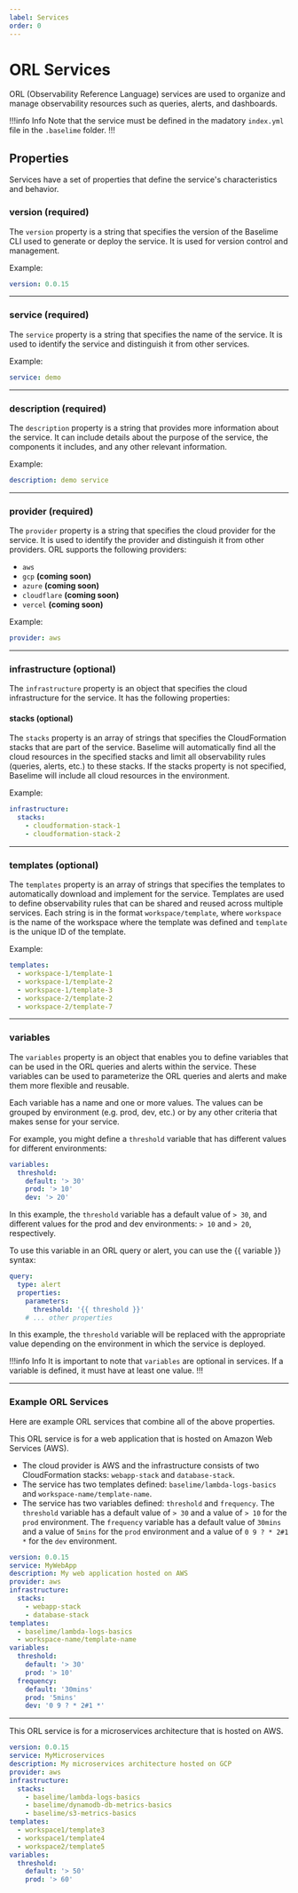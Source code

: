 ```yaml
---
label: Services
order: 0
---
```


# ORL Services

ORL (Observability Reference Language) services are used to organize and manage observability resources such as queries, alerts, and dashboards.

!!!info Info
Note that the service must be defined in the madatory `index.yml` file in the `.baselime` folder.
!!!

## Properties

Services have a set of properties that define the service's characteristics and behavior.

### version (required)

The `version` property is a string that specifies the version of the Baselime CLI used to generate or deploy the service. It is used for version control and management.

Example: 

```yaml # :icon-code: .baselime/index.yml
version: 0.0.15
```

---

### service (required)

The `service` property is a string that specifies the name of the service. It is used to identify the service and distinguish it from other services.

Example: 

```yaml # :icon-code: .baselime/index.yml
service: demo
```

---

### description (required)

The `description` property is a string that provides more information about the service. It can include details about the purpose of the service, the components it includes, and any other relevant information.

Example: 

```yaml # :icon-code: .baselime/index.yml
description: demo service
```

---

### provider (required)

The `provider` property is a string that specifies the cloud provider for the service. It is used to identify the provider and distinguish it from other providers. ORL supports the following providers:

- `aws`
- `gcp` **(coming soon)**
- `azure` **(coming soon)**
- `cloudflare` **(coming soon)**
- `vercel` **(coming soon)**

Example: 

```yaml # :icon-code: .baselime/index.yml
provider: aws
```

---

### infrastructure (optional)

The `infrastructure` property is an object that specifies the cloud infrastructure for the service. It has the following properties:

#### stacks (optional)

The `stacks` property is an array of strings that specifies the CloudFormation stacks that are part of the service. Baselime will automatically find all the cloud resources in the specified stacks and limit all observability rules (queries, alerts, etc.) to these stacks. If the stacks property is not specified, Baselime will include all cloud resources in the environment.

Example: 

```yaml # :icon-code: .baselime/index.yml
infrastructure:
  stacks:
    - cloudformation-stack-1
    - cloudformation-stack-2
```

---

### templates (optional)

The `templates` property is an array of strings that specifies the templates to automatically download and implement for the service. Templates are used to define observability rules that can be shared and reused across multiple services. Each string is in the format `workspace/template`, where `workspace` is the name of the workspace where the template was defined and `template` is the unique ID of the template.

Example:


```yaml # :icon-code: .baselime/index.yml
templates:
  - workspace-1/template-1
  - workspace-1/template-2
  - workspace-1/template-3
  - workspace-2/template-2
  - workspace-2/template-7
```

---

### variables

The `variables` property is an object that enables you to define variables that can be used in the ORL queries and alerts within the service. These variables can be used to parameterize the ORL queries and alerts and make them more flexible and reusable.

Each variable has a name and one or more values. The values can be grouped by environment (e.g. prod, dev, etc.) or by any other criteria that makes sense for your service.

For example, you might define a `threshold` variable that has different values for different environments:

```yaml # :icon-code: .baselime/index.yml
variables:
  threshold:
    default: '> 30'
    prod: '> 10'
    dev: '> 20'
```

In this example, the `threshold` variable has a default value of `> 30`, and different values for the prod and dev environments: `> 10` and `> 20`, respectively.

To use this variable in an ORL query or alert, you can use the {{ variable }} syntax:

```yaml # :icon-code: .baselime/index.yml
query:
  type: alert
  properties:
    parameters:
      threshold: '{{ threshold }}'
    # ... other properties
```
In this example, the `threshold` variable will be replaced with the appropriate value depending on the environment in which the service is deployed.

!!!info Info
It is important to note that `variables` are optional in services. If a variable is defined, it must have at least one value.
!!!

---

### Example ORL Services

Here are example ORL services that combine all of the above properties.

This ORL service is for a web application that is hosted on Amazon Web Services (AWS).

- The cloud provider is AWS and the infrastructure consists of two CloudFormation stacks: `webapp-stack` and `database-stack`.
- The service has two templates defined: `baselime/lambda-logs-basics` and `workspace-name/template-name`.
- The service has two variables defined: `threshold` and `frequency`. The `threshold` variable has a default value of `> 30` and a value of `> 10` for the `prod` environment. The `frequency` variable has a default value of `30mins` and a value of `5mins` for the `prod` environment and a value of `0 9 ? * 2#1 *` for the `dev` environment.


```yaml # :icon-code: .baselime/index.yml
version: 0.0.15
service: MyWebApp
description: My web application hosted on AWS
provider: aws
infrastructure:
  stacks:
    - webapp-stack
    - database-stack
templates:
  - baselime/lambda-logs-basics
  - workspace-name/template-name
variables:
  threshold:
    default: '> 30'
    prod: '> 10'
  frequency: 
    default: '30mins'
    prod: '5mins'
    dev: '0 9 ? * 2#1 *'
```

--- 

This ORL service is for a microservices architecture that is hosted on AWS.

```yaml # :icon-code: .baselime/index.yml
version: 0.0.15
service: MyMicroservices
description: My microservices architecture hosted on GCP
provider: aws
infrastructure:
  stacks:
    - baselime/lambda-logs-basics
    - baselime/dynamodb-db-metrics-basics
    - baselime/s3-metrics-basics
templates:
  - workspace1/template3
  - workspace1/template4
  - workspace2/template5
variables:
  threshold:
    default: '> 50'
    prod: '> 60'
```



